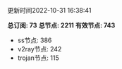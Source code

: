 更新时间2022-10-31 16:38:41

**总订阅: 73**
**总节点: 2211**
**有效节点: 743**
- ss节点: 386
- v2ray节点: 242
- trojan节点: 115

